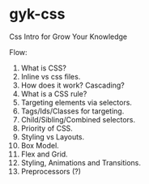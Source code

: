 # gyk-css

Css Intro for Grow Your Knowledge

Flow:

1. What is CSS?
2. Inline vs css files.
3. How does it work? Cascading?
  1. What is a CSS rule?
4. Targeting elements via selectors.
  1. Tags/Ids/Classes for targeting.
  2. Child/Sibling/Combined selectors.
  3. Priority of CSS.
5. Styling vs Layouts.
  1. Box Model.
  2. Flex and Grid.
  3. Styling, Animations and Transitions.
6. Preprocessors (?)
